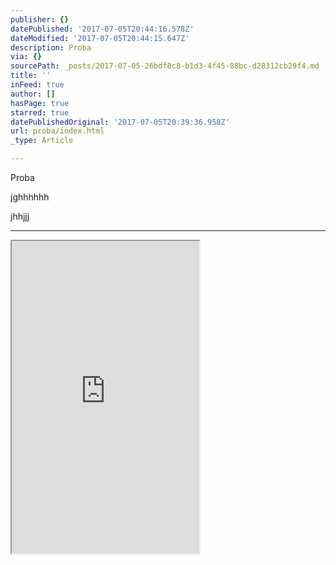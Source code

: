 ```yaml
---
publisher: {}
datePublished: '2017-07-05T20:44:16.578Z'
dateModified: '2017-07-05T20:44:15.647Z'
description: Proba
via: {}
sourcePath: _posts/2017-07-05-26bdf8c8-b1d3-4f45-88bc-d28312cb29f4.md
title: ''
inFeed: true
author: []
hasPage: true
starred: true
datePublishedOriginal: '2017-07-05T20:39:36.958Z'
url: proba/index.html
_type: Article

---
```

Proba

jghhhhhh

jhhjjj

---

<iframe src="https://the-grid.github.io/ed-userhtml/?g=eJw9j0sKwjAYhK9SsjepohXFVFQUK7rwtelGYv_fNMU0mkR7Cm_lwXy7_IaZYaanDlZoDJzNOMm9P7kuY2AyR6Ux8og0M5odjNWOAUNWnwyS03K-hmOaJK5wkR8V6-nCp3q2rWFnNO5MG1UzGUblojyvNgJDkOlsJ9lVYfWq6aPeIwAC9_aCJKgU-JyTdhSSIEclc89JK3zCe9beWEDLyZO1sFKVP8tf-OZDEm_vN-XFVZQFUkp77HMsfgAAZ0y0" height="500" style=""></iframe>